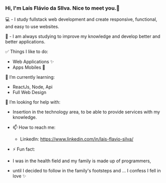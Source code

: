 ### Hi, I'm Laís Flávio da SIlva. Nice to meet you.👋

💻 - I study fullstack web development and create responsive, functional, and easy to use websites. 

🔨 - I am always studying to improve my knowledge and develop better and better applications.

 ✅ Things I like to do:
  - Web Applications ✨
  - Apps Mobiles 📱

 🌱 I’m currently learning:
  - ReactJs, Node, Api
  - Full Web Design 

 🤔 I’m looking for help with:
  - Insertion in the technology area, to be able to provide services with my knowledge.
  
- 📫 How to reach me:
    - LinkedIn: https://www.linkedin.com/in/lais-flavio-silva/

- ⚡ Fun fact: 
- I was in the health field and my family is made up of programmers, 
- until I decided to follow in the family's footsteps and ... I confess I fell in love ✨

